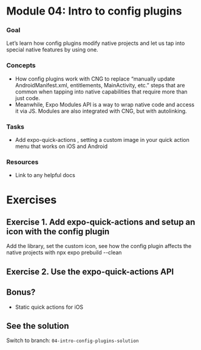 # Module 04: Intro to config plugins

### Goal
Let’s learn how config plugins modify native projects and let us tap into special native features by using one.

### Concepts
- How config plugins work with CNG to replace “manually update AndroidManifest.xml, entitlements, MainActivity, etc.” steps that are common when tapping into native capabilities that require more than just code.
- Meanwhile, Expo Modules API is a way to wrap native code and access it via JS. Modules are also integrated with CNG, but with autolinking.

### Tasks
- Add expo-quick-actions , setting a custom image in your quick action menu that works on iOS and Android

### Resources
- Link to any helpful docs

# Exercises
## Exercise 1. Add expo-quick-actions and setup an icon with the config plugin

Add the library, set the custom icon, see how the config plugin affects the native projects with npx expo prebuild --clean

## Exercise 2. Use the expo-quick-actions API

## Bonus?
- Static quick actions for iOS

## See the solution
Switch to branch: `04-intro-config-plugins-solution`